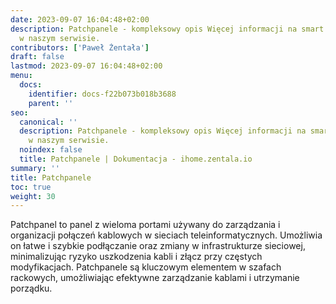 ```yaml
---
date: 2023-09-07 16:04:48+02:00
description: Patchpanele - kompleksowy opis Więcej informacji na smart home znajdziesz
  w naszym serwisie.
contributors: ['Paweł Żentała']
draft: false
lastmod: 2023-09-07 16:04:48+02:00
menu:
  docs:
    identifier: docs-f22b073b018b3688
    parent: ''
seo:
  canonical: ''
  description: Patchpanele - kompleksowy opis Więcej informacji na smart home znajdziesz
    w naszym serwisie.
  noindex: false
  title: Patchpanele | Dokumentacja - ihome.zentala.io
summary: ''
title: Patchpanele
toc: true
weight: 30
---
```



Patchpanel to panel z wieloma portami używany do zarządzania i organizacji połączeń kablowych w sieciach teleinformatycznych. Umożliwia on łatwe i szybkie podłączanie oraz zmiany w infrastrukturze sieciowej, minimalizując ryzyko uszkodzenia kabli i złącz przy częstych modyfikacjach. Patchpanele są kluczowym elementem w szafach rackowych, umożliwiając efektywne zarządzanie kablami i utrzymanie porządku.
